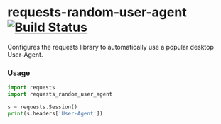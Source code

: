 # requests-random-user-agent [![Build Status](https://travis-ci.org/DavidWittman/requests-random-user-agent.svg?branch=master)](https://travis-ci.org/DavidWittman/requests-random-user-agent)

Configures the requests library to automatically use a popular desktop User-Agent.

### Usage

``` python
import requests
import requests_random_user_agent

s = requests.Session()
print(s.headers['User-Agent'])
```
